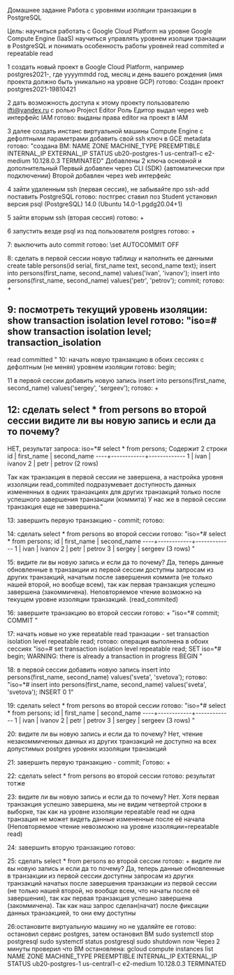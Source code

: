 Домашнее задание
Работа с уровнями изоляции транзакции в PostgreSQL

Цель:
научиться работать с Google Cloud Platform на уровне Google Compute Engine (IaaS)
научиться управлять уровнем изолции транзации в PostgreSQL и понимать особенность работы уровней read commited и repeatable read

1 создать новый проект в Google Cloud Platform, например postgres2021-, где yyyymmdd год, месяц и день вашего рождения (имя проекта должно быть уникально на уровне GCP)
готово: Создан проект postgres2021-19810421

2 дать возможность доступа к этому проекту пользователю ifti@yandex.ru с ролью Project Editor
Роль Едитор выдал через web  интерфейс IAM
готово: выданы права editor на проект в IAM

3 далее создать инстанс виртуальной машины Compute Engine с дефолтными параметрами
добавить свой ssh ключ в GCE metadata
готово:
"создана ВМ: NAME             ZONE           MACHINE_TYPE  PREEMPTIBLE  INTERNAL_IP  EXTERNAL_IP  STATUS
ub20-postgres-1  us-central1-c  e2-medium                  10.128.0.3                TERMINATED"
Добавлены 2 ключа основной и дополнительный 
Первый добавлен через CLI (SDK) {автоматически при подключении}
Второй добавлен через web  интерфейс

4 зайти удаленным ssh (первая сессия), не забывайте про ssh-add
поставить PostgreSQL
готово: постгрес ставил поз Student
установил версия
psql (PostgreSQL) 14.0 (Ubuntu 14.0-1.pgdg20.04+1)

5 зайти вторым ssh (вторая сессия)
готово: +

6 запустить везде psql из под пользователя postgres
готово: +

7: выключить auto commit
готово:
\set AUTOCOMMIT OFF

8: сделать в первой сессии новую таблицу и наполнить ее данными create table persons(id serial, first_name text, second_name text); insert into persons(first_name, second_name) values('ivan', 'ivanov'); insert into persons(first_name, second_name) values('petr', 'petrov'); commit;
готово: +

9: посмотреть текущий уровень изоляции: show transaction isolation level
готово:
"iso=# show transaction isolation level;
 transaction_isolation
-----------------------
 read committed
"
10: начать новую транзакцию в обоих сессиях с дефолтным (не меняя) уровнем изоляции
готово:
begin;


11 в первой сессии добавить новую запись insert into persons(first_name, second_name) values('sergey', 'sergeev');
готово: +

12: сделать select * from persons во второй сессии
видите ли вы новую запись и если да то почему?
--
НЕТ, результат запроса:
iso=*# select * from persons; Содержит 2 строки
 id | first_name | second_name
----+------------+-------------
  1 | ivan       | ivanov
  2 | petr       | petrov
(2 rows)

Так как транзакция в первой сессии не завершена, а настройка уровня иззоляции read_commited подразумевает доступность данных измененных в одних транзакциях для других транзакций 
только после успешного завершения транзакции (коммита) У нас же в первой сессии транзакция еще не завершена."

13: завершить первую транзакцию - commit;
готово:

14: сделать select * from persons во второй сессии
готово:
"iso=*# select * from persons;
 id | first_name | second_name
----+------------+-------------
  1 | ivan       | ivanov
  2 | petr       | petrov
  3 | sergey     | sergeev
(3 rows)
"

15: видите ли вы новую запись и если да то почему?
Да, теперь данные обновленные в транзакции из первой сессии доступны запросам из других транзакций, начатым после завершения коммита (не только нашей второй, но вообще всем), 
так как первая транзакция успешно завершена (закоммичена). Неповторяемое чтение возможно на текущем уровне иззоляции транзакций. (read_commited)


16: завершите транзакцию во второй сессии
готово: +
"iso=*# commit;
COMMIT
"

17: начать новые но уже repeatable read транзации - set transaction isolation level repeatable read;
готово: операция выполнена в обоих сессиях
"iso=# set transaction isolation level repeatable read;
SET
iso=*# begin;
WARNING:  there is already a transaction in progress
BEGIN
"

18: в первой сессии добавить новую запись insert into persons(first_name, second_name) values('sveta', 'svetova');
готово:
"iso=*# insert into persons(first_name, second_name) values('sveta', 'svetova');
INSERT 0 1"


19: сделать select * from persons во второй сессии
готово: 
"iso=*# select * from persons;
 id | first_name | second_name
----+------------+-------------
  1 | ivan       | ivanov
  2 | petr       | petrov
  3 | sergey     | sergeev
(3 rows)
"

20: видите ли вы новую запись и если да то почему?
Нет, чтение незакоммиченных данных из других транзакций не доступно на всех допустимых postgres  уровнях иззоляции транзакций


21: завершить первую транзакцию - commit;
Готово: +

22: сделать select * from persons во второй сессии
готово: результат тотже

23: видите ли вы новую запись и если да то почему?
Нет. Хотя первая транзакция успешно завершена, мы не видим четвертой строки в выборке, так как на уровне иззоляции repeatable read 
ни одна транзация не может видеть данные измененные после её начала (Неповторяемое чтение невозможно на уровне иззоляции=repeatable read)


24: завершить вторую транзакцию
готово:

25: сделать select * from persons во второй сессии
готово: +
видите ли вы новую запись и если да то почему?
Да, теперь данные обновленные в транзакции из первой сессии доступны запросам из других транзакций начатых после завершения транзакции из первой сессии 
(не только нашей второй, но вообще всем, что начаты после её завершения), так как первая транзакция успешно завершена (закоммичена). 
Так как наш запрос сделан(начат) после фиксации данных транзакцией, то они ему доступны

26:остановите виртуальную машину но не удаляйте ее
готово:
остановил сервис postgres, затем остановил ВМ
sudo systemctl stop postgresql
sudo systemctl status postgresql
sudo shutdown now
Через 2 минуты проверил что ВМ остановлена:
gcloud compute instances list
NAME             ZONE           MACHINE_TYPE  PREEMPTIBLE  INTERNAL_IP  EXTERNAL_IP  STATUS
ub20-postgres-1  us-central1-c  e2-medium                  10.128.0.3                TERMINATED
